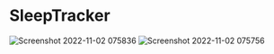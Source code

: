 # SleepTracker
![Screenshot 2022-11-02 075836](https://user-images.githubusercontent.com/8481728/199509937-d5454617-255d-4539-9349-6a236baa10b6.png)
![Screenshot 2022-11-02 075756](https://user-images.githubusercontent.com/8481728/199509930-f0d332d3-23f5-4c56-b17c-2bfa640d7535.png)
